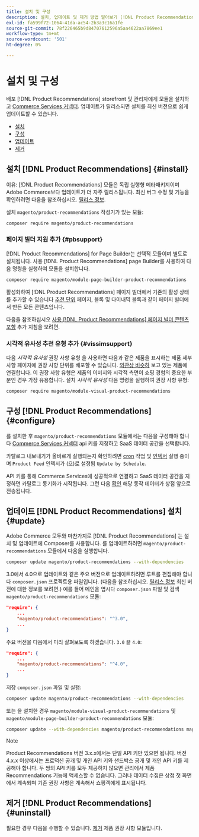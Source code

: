 ```yaml
---
title: 설치 및 구성
description: 설치, 업데이트 및 제거 방법 알아보기 [!DNL Product Recommendations].
exl-id: fa599f72-1064-41da-ac54-2b3a3c16a1fe
source-git-commit: 78f226465b9d84707612596a5aa4622aa7869ee1
workflow-type: tm+mt
source-wordcount: '501'
ht-degree: 0%

---
```


# 설치 및 구성

배포 [!DNL Product Recommendations] storefront 및 관리자에게 모듈을 설치하고 [Commerce Services 커넥터](../landing/saas.md). 업데이트가 릴리스되면 설치를 최신 버전으로 쉽게 업데이트할 수 있습니다.

- [설치](#install)
- [구성](#configure)
- [업데이트](#update)
- [제거](#uninstall)

## 설치 [!DNL Product Recommendations] {#install}

이유: [!DNL Product Recommendations] 모듈은 독립 실행형 메타패키지이며 Adobe Commerce보다 업데이트가 더 자주 릴리스됩니다. 최신 버그 수정 및 기능을 확인하려면 다음을 참조하십시오. [릴리스 정보](release-notes.md).

설치 `magento/product-recommendations` 작성기가 있는 모듈:

```bash
composer require magento/product-recommendations
```

### 페이지 빌더 지원 추가 {#pbsupport}

[!DNL Product Recommendations] for Page Builder는 선택적 모듈이며 별도로 설치됩니다. 사용 [!DNL Product Recommendations] page Builder를 사용하여 다음 명령을 실행하여 모듈을 설치합니다.

```bash
composer require magento/module-page-builder-product-recommendations
```

활성화하여 [!DNL Product Recommendations] 페이지 빌더에서 기존의 활성 상태를 추가할 수 있습니다 [추천 단위](https://experienceleague.adobe.com/docs/commerce-admin/page-builder/add-content/recommendations.html) 페이지, 블록 및 다이내믹 블록과 같이 페이지 빌더에서 만든 모든 콘텐츠입니다.

다음을 참조하십시오 [사용 [!DNL Product Recommendations] 페이지 빌더 콘텐츠 포함](page-builder.md) 추가 지침을 보려면.

### 시각적 유사성 추천 유형 추가 {#vissimsupport}

다음 _시각적 유사성_ 권장 사항 유형 을 사용하면 다음과 같은 제품을 표시하는 제품 세부 사항 페이지에 권장 사항 단위를 배포할 수 있습니다. [외관상 비슷하](type.md#visualsim) 보고 있는 제품에 연결합니다. 이 권장 사항 유형은 제품의 이미지와 시각적 측면이 쇼핑 경험의 중요한 부분인 경우 가장 유용합니다. 설치 _시각적 유사성_ 다음 명령을 실행하여 권장 사항 유형:

```bash
composer require magento/module-visual-product-recommendations
```

## 구성 [!DNL Product Recommendations] {#configure}

를 설치한 후 `magento/product-recommendations` 모듈에서는 다음을 구성해야 합니다 [Commerce Services 커넥터](https://experienceleague.adobe.com/docs/commerce-admin/config/services/saas.html) api 키를 지정하고 SaaS 데이터 공간을 선택합니다.

카탈로그 내보내기가 올바르게 실행되는지 확인하려면 [cron](https://experienceleague.adobe.com/docs/commerce-operations/configuration-guide/cli/configure-cron-jobs.html) 작업 및 [인덱서](https://experienceleague.adobe.com/docs/commerce-operations/configuration-guide/cli/manage-indexers.html) 실행 중이며 `Product Feed` 인덱서가 (으)로 설정됨 `Update by Schedule`.

API 키를 통해 Commerce Services에 성공적으로 연결하고 SaaS 데이터 공간을 지정하면 카탈로그 동기화가 시작됩니다. 그런 다음 [확인](verify.md) 해당 동작 데이터가 상점 앞으로 전송됩니다.

## 업데이트 [!DNL Product Recommendations] 설치 {#update}

Adobe Commerce 모두와 마찬가지로 [!DNL Product Recommendations] 는 설치 및 업데이트에 Composer를 사용합니다. 를 업데이트하려면 `magento/product-recommendations` 모듈에서 다음을 실행합니다.

```bash
composer update magento/product-recommendations --with-dependencies
```

3.0에서 4.0으로 업데이트와 같은 주요 버전으로 업데이트하려면 루트를 편집해야 합니다 `composer.json` 프로젝트용 파일입니다. (다음을 참조하십시오. [릴리스 정보](release-notes.md) 최신 버전에 대한 정보를 보려면.) 예를 들어 메인을 엽시다 `composer.json` 파일 및 검색 `magento/product-recommendations` 모듈:

```json
"require": {
    ...
    "magento/product-recommendations": "^3.0",
    ...
}
```

주요 버전을 다음에서 미리 살펴보도록 하겠습니다. `3.0` 끝 `4.0`:

```json
"require": {
    ...
    "magento/product-recommendations": "^4.0",
    ...
}
```

저장 `composer.json` 파일 및 실행:

```bash
composer update magento/product-recommendations --with-dependencies
```

또는 을 설치한 경우 `magento/module-visual-product-recommendations` 및 `magento/module-page-builder-product-recommendations` 모듈:

```bash
composer update --with-dependencies magento/product-recommendations magento/module-visual-product-recommendations magento/module-page-builder-product-recommendations
```

>[!NOTE]
>
> Product Recommendations 버전 3.x.x에서는 단일 API 키만 있으면 됩니다. 버전 4.x.x 이상에서는 프로덕션 공개 및 개인 API 키와 샌드박스 공개 및 개인 API 키를 제공해야 합니다. 두 쌍의 API 키를 모두 제공하지 않으면 관리에서 제품 Recommendations 기능에 액세스할 수 없습니다. 그러나 데이터 수집은 상점 첫 화면에서 계속되며 기존 권장 사항은 계속해서 쇼핑객에게 표시됩니다.

## 제거 [!DNL Product Recommendations] {#uninstall}

필요한 경우 다음을 수행할 수 있습니다. [제거](https://experienceleague.adobe.com/docs/commerce-operations/installation-guide/tutorials/uninstall-modules.html) 제품 권장 사항 모듈입니다.
